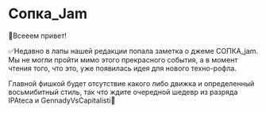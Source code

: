 # Сопка_Jam
👋Всееем привет!

✅Недавно в лапы нашей редакции попала заметка о джеме СОПКА_jam. Мы не могли пройти мимо этого прекрасного события, а в момент чтения того, что это, уже появилась идея для нового техно-рофла.

Главной фишкой будет отсутствие какого либо движка и определенный восьмибитный стиль, так что ждите очередной шедевр из разряда IPAteca и GennadyVsCapitalisti🫡

